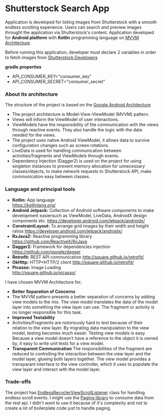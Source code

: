 # Shutterstock Search App
Application is developed for listing images from Shutterstock with a smooth endless scrolling experience. Users can search and preview images throught the application via Shutterstock's content. Application developed for **Android platform** with **Kotlin** programming language on [MVVM Architecture](https://en.wikipedia.org/wiki/Model%E2%80%93view%E2%80%93viewmodel). 

Before running this application, developer must declare 2 variables in order to fetch images from [Shutterstock Developers](https://developers.shutterstock.com/)
 
 **gradle.properties** 
* API_CONSUMER_KEY="consumer_key"
* API_CONSUMER_SECRET="consumer_secret"

### About its architecture
The structure of the project is based on the [Google Android Architecture](https://developer.android.com/topic/libraries/architecture/index.html)

* The project architecture is Model-View-ViewModel (MVVM) pattern.
* Views will inform the ViewModel of user interactions.
* ViewModels have the responsibility of the communication with the views through reactive events. They also handle the logic with the data needed for the views.
* The project uses native Android ViewModel, it allows data to survive configuration changes such as screen rotations.
* LiveData is used for handling communication between activities/fragments and ViewModels through events. 
* Dependency Injection (Dagger2) is used on the project for using singleton instances to prevent memory allocation for unnecessary classes/objects, to make network requests to Shutterstock API, make communication easy between classes.

### Language and principal tools
* __Kotlin:__  App language  
https://kotlinlang.org/
* __Android Jetpack:__  Collection of Android software components to make development easiersuch as ViewModel, LiveData, AndroidX design components etc.
https://developer.android.com/jetpack/androidx/
* __ConstraintLayout:__  To arrange grid images by their width and height ratios 
https://developer.android.com/jetpack/androidx/
* __RxJava2:__  Reactive programming library  
https://github.com/ReactiveX/RxJava
* __Dagger2:__  Framework for dependencies injection  
https://github.com/google/dagger
* __Retrofit:__  REST API communication
http://square.github.io/retrofit/
* __OkHttp:__  HTTP+HTTP/2 client
http://square.github.io/retrofit/
 * __Picasso:__  Image Loading  
http://square.github.io/picasso/

I have chosen MVVM Architecture for;
- **Better Separation of Concerns**
- The MVVM pattern presents a better separation of concerns by adding view models to the mix. The view model translates the data of the model layer into something the view layer can use. The fragment or activity is no longer responsible for this task.
- **Improved Testability**
- Activities/Fragments are notoriously hard to test because of their relation to the view layer. By migrating data manipulation to the view model, testing becomes much easier. Testing view models is easy. Because a view model doesn’t have a reference to the object it is owned by, it easy to write unit tests for a view model.
- **Transparent Communication**
The responsibilities of the fragment are reduced to controlling the interaction between the view layer and the model layer, glueing both layers together. The view model provides a transparant interface to the view controller, which it uses to populate the view layer and interact with the model layer.

### Trade-offs
The project has [EndlessRecyclerViewScrollListener](https://github.com/Swisyn/ShutterstockImageSearch-MVVM/blob/master/app/src/main/java/com/cuneytayyildiz/shutterstockassignment/utils/InfiniteScrollListener.kt) class for handling endless scroll events. I might use the [Paging library](https://developer.android.com/topic/libraries/architecture/paging/) to consume data from the rest api. I didn't want to use it because of it's complexity and not to create a lot of boilerplate code just to handle paging.
